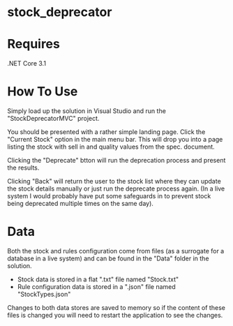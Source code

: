 # stock_deprecator

Requires 
==========
.NET Core 3.1

How To Use
==========
Simply load up the solution in Visual Studio and run the "StockDeprecatorMVC" project.

You should be presented with a rather simple landing page. Click the "Current Stock" option in the main menu bar. This will drop you into a page listing the stock with sell in and quality values from the spec. document.

Clicking the "Deprecate" btton will run the deprecation process and present the results. 

Clicking "Back" will return the user to the stock list where they can update the stock details manually or just run the deprecate process again. (In a live system I would probably have put some safeguards in to prevent stock being deprecated multiple times on the same day).

Data
========
Both the stock and rules configuration come from files (as a surrogate for a database in a live system) and can be found in the "Data" folder in the solution. 
* Stock data is stored in a flat ".txt" file named "Stock.txt"
* Rule configuration data is stored in a ".json" file named "StockTypes.json"

Changes to both data stores are saved to memory so if the content of these files is changed you will need to restart the application to see the changes.
